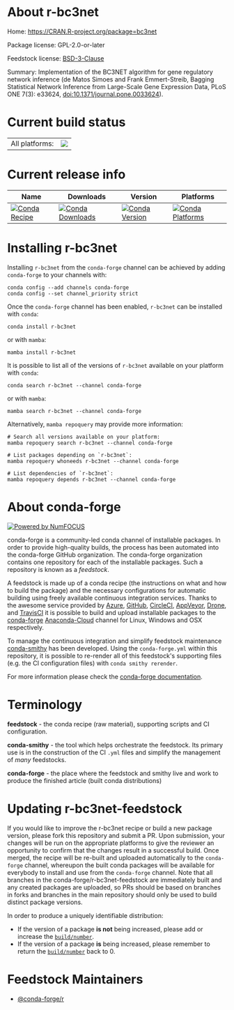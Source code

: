 About r-bc3net
==============

Home: https://CRAN.R-project.org/package=bc3net

Package license: GPL-2.0-or-later

Feedstock license: [BSD-3-Clause](https://github.com/conda-forge/r-bc3net-feedstock/blob/main/LICENSE.txt)

Summary: Implementation of the BC3NET algorithm for gene regulatory network inference (de Matos Simoes and Frank Emmert-Streib, Bagging Statistical Network Inference from Large-Scale Gene Expression Data, PLoS ONE 7(3): e33624, <doi:10.1371/journal.pone.0033624>).

Current build status
====================


<table><tr><td>All platforms:</td>
    <td>
      <a href="https://dev.azure.com/conda-forge/feedstock-builds/_build/latest?definitionId=7503&branchName=main">
        <img src="https://dev.azure.com/conda-forge/feedstock-builds/_apis/build/status/r-bc3net-feedstock?branchName=main">
      </a>
    </td>
  </tr>
</table>

Current release info
====================

| Name | Downloads | Version | Platforms |
| --- | --- | --- | --- |
| [![Conda Recipe](https://img.shields.io/badge/recipe-r--bc3net-green.svg)](https://anaconda.org/conda-forge/r-bc3net) | [![Conda Downloads](https://img.shields.io/conda/dn/conda-forge/r-bc3net.svg)](https://anaconda.org/conda-forge/r-bc3net) | [![Conda Version](https://img.shields.io/conda/vn/conda-forge/r-bc3net.svg)](https://anaconda.org/conda-forge/r-bc3net) | [![Conda Platforms](https://img.shields.io/conda/pn/conda-forge/r-bc3net.svg)](https://anaconda.org/conda-forge/r-bc3net) |

Installing r-bc3net
===================

Installing `r-bc3net` from the `conda-forge` channel can be achieved by adding `conda-forge` to your channels with:

```
conda config --add channels conda-forge
conda config --set channel_priority strict
```

Once the `conda-forge` channel has been enabled, `r-bc3net` can be installed with `conda`:

```
conda install r-bc3net
```

or with `mamba`:

```
mamba install r-bc3net
```

It is possible to list all of the versions of `r-bc3net` available on your platform with `conda`:

```
conda search r-bc3net --channel conda-forge
```

or with `mamba`:

```
mamba search r-bc3net --channel conda-forge
```

Alternatively, `mamba repoquery` may provide more information:

```
# Search all versions available on your platform:
mamba repoquery search r-bc3net --channel conda-forge

# List packages depending on `r-bc3net`:
mamba repoquery whoneeds r-bc3net --channel conda-forge

# List dependencies of `r-bc3net`:
mamba repoquery depends r-bc3net --channel conda-forge
```


About conda-forge
=================

[![Powered by
NumFOCUS](https://img.shields.io/badge/powered%20by-NumFOCUS-orange.svg?style=flat&colorA=E1523D&colorB=007D8A)](https://numfocus.org)

conda-forge is a community-led conda channel of installable packages.
In order to provide high-quality builds, the process has been automated into the
conda-forge GitHub organization. The conda-forge organization contains one repository
for each of the installable packages. Such a repository is known as a *feedstock*.

A feedstock is made up of a conda recipe (the instructions on what and how to build
the package) and the necessary configurations for automatic building using freely
available continuous integration services. Thanks to the awesome service provided by
[Azure](https://azure.microsoft.com/en-us/services/devops/), [GitHub](https://github.com/),
[CircleCI](https://circleci.com/), [AppVeyor](https://www.appveyor.com/),
[Drone](https://cloud.drone.io/welcome), and [TravisCI](https://travis-ci.com/)
it is possible to build and upload installable packages to the
[conda-forge](https://anaconda.org/conda-forge) [Anaconda-Cloud](https://anaconda.org/)
channel for Linux, Windows and OSX respectively.

To manage the continuous integration and simplify feedstock maintenance
[conda-smithy](https://github.com/conda-forge/conda-smithy) has been developed.
Using the ``conda-forge.yml`` within this repository, it is possible to re-render all of
this feedstock's supporting files (e.g. the CI configuration files) with ``conda smithy rerender``.

For more information please check the [conda-forge documentation](https://conda-forge.org/docs/).

Terminology
===========

**feedstock** - the conda recipe (raw material), supporting scripts and CI configuration.

**conda-smithy** - the tool which helps orchestrate the feedstock.
                   Its primary use is in the construction of the CI ``.yml`` files
                   and simplify the management of *many* feedstocks.

**conda-forge** - the place where the feedstock and smithy live and work to
                  produce the finished article (built conda distributions)


Updating r-bc3net-feedstock
===========================

If you would like to improve the r-bc3net recipe or build a new
package version, please fork this repository and submit a PR. Upon submission,
your changes will be run on the appropriate platforms to give the reviewer an
opportunity to confirm that the changes result in a successful build. Once
merged, the recipe will be re-built and uploaded automatically to the
`conda-forge` channel, whereupon the built conda packages will be available for
everybody to install and use from the `conda-forge` channel.
Note that all branches in the conda-forge/r-bc3net-feedstock are
immediately built and any created packages are uploaded, so PRs should be based
on branches in forks and branches in the main repository should only be used to
build distinct package versions.

In order to produce a uniquely identifiable distribution:
 * If the version of a package **is not** being increased, please add or increase
   the [``build/number``](https://docs.conda.io/projects/conda-build/en/latest/resources/define-metadata.html#build-number-and-string).
 * If the version of a package **is** being increased, please remember to return
   the [``build/number``](https://docs.conda.io/projects/conda-build/en/latest/resources/define-metadata.html#build-number-and-string)
   back to 0.

Feedstock Maintainers
=====================

* [@conda-forge/r](https://github.com/conda-forge/r/)

